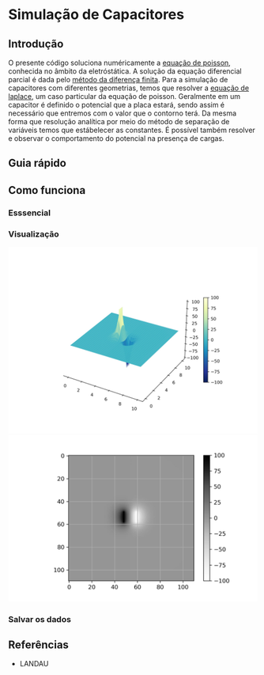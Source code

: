 # Simulação de Capacitores

## Introdução
 O presente código soluciona numéricamente a [equação de poisson](https://en.wikipedia.org/wiki/Poisson%27s_equation), conhecida no âmbito da eletróstática. A solução da equação diferencial parcial é dada pelo [método da diferença finita](https://en.wikipedia.org/wiki/Finite_difference_method).
Para a simulação de capacitores com diferentes geometrias, temos que resolver a [equação de laplace](https://en.wikipedia.org/wiki/Laplace%27s_equation), um caso particular da equação de poisson. Geralmente em um capacitor é definido o potencial que a placa estará, sendo assim é necessário que entremos com o valor que o contorno terá. Da mesma forma que resolução analítica por meio do método de separação de variáveis temos que estábelecer as constantes.
É possível também resolver e observar o comportamento do potencial na presença de cargas.

## Guia rápido

## Como funciona

### Esssencial

### Visualização
![iamge3d](https://github.com/estevanmendes/eletrostatica/blob/master/img/3d_laplace_equation_capacitor.jpg)
![iamge2d](https://github.com/estevanmendes/eletrostatica/blob/master/img/2d_laplace_equation_capacitor.jpg)
### Salvar os dados 




## Referências

* LANDAU
